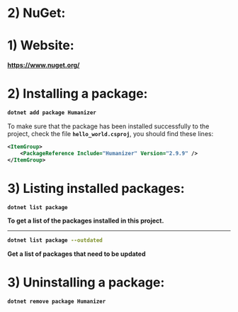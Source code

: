 # 2) NuGet:



# 1) Website:


**https://www.nuget.org/**




# 2) Installing a package:

<b>

```bash
dotnet add package Humanizer
```
</b>

To make sure that the package has been installed successfully to the project, check the file **`hello_world.csproj`**,
you should find these lines:

<b>

```xml
<ItemGroup>
	<PackageReference Include="Humanizer" Version="2.9.9" />
</ItemGroup>
```
</b>






# 3) Listing installed packages:

<b>

```bash
dotnet list package
```
To get a list of the packages installed in this project.

---

```bash
dotnet list package --outdated
```
Get a list of packages that need to be updated


</b>








# 3) Uninstalling a package:
<b>

```bash
dotnet remove package Humanizer
```

</b>





